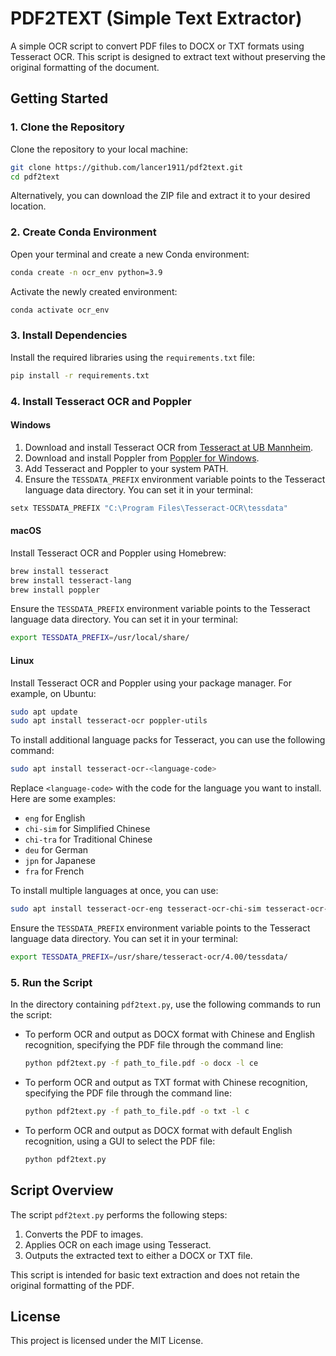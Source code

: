 # PDF2TEXT (Simple Text Extractor)

A simple OCR script to convert PDF files to DOCX or TXT formats using Tesseract OCR. This script is designed to extract text without preserving the original formatting of the document.

## Getting Started

### 1. Clone the Repository

Clone the repository to your local machine:

```bash
git clone https://github.com/lancer1911/pdf2text.git
cd pdf2text
```

Alternatively, you can download the ZIP file and extract it to your desired location.

### 2. Create Conda Environment

Open your terminal and create a new Conda environment:

```bash
conda create -n ocr_env python=3.9
```

Activate the newly created environment:

```bash
conda activate ocr_env
```

### 3. Install Dependencies

Install the required libraries using the `requirements.txt` file:

```bash
pip install -r requirements.txt
```

### 4. Install Tesseract OCR and Poppler

#### Windows

1. Download and install Tesseract OCR from [Tesseract at UB Mannheim](https://github.com/UB-Mannheim/tesseract/wiki).
2. Download and install Poppler from [Poppler for Windows](https://poppler.freedesktop.org/).
3. Add Tesseract and Poppler to your system PATH.
4. Ensure the `TESSDATA_PREFIX` environment variable points to the Tesseract language data directory. You can set it in your terminal:

```bash
setx TESSDATA_PREFIX "C:\Program Files\Tesseract-OCR\tessdata"
```

#### macOS

Install Tesseract OCR and Poppler using Homebrew:

```bash
brew install tesseract
brew install tesseract-lang
brew install poppler
```

Ensure the `TESSDATA_PREFIX` environment variable points to the Tesseract language data directory. You can set it in your terminal:

```bash
export TESSDATA_PREFIX=/usr/local/share/
```

#### Linux

Install Tesseract OCR and Poppler using your package manager. For example, on Ubuntu:

```bash
sudo apt update
sudo apt install tesseract-ocr poppler-utils
```

To install additional language packs for Tesseract, you can use the following command:

```bash
sudo apt install tesseract-ocr-<language-code>
```

Replace `<language-code>` with the code for the language you want to install. Here are some examples:

- `eng` for English
- `chi-sim` for Simplified Chinese
- `chi-tra` for Traditional Chinese
- `deu` for German
- `jpn` for Japanese
- `fra` for French

To install multiple languages at once, you can use:

```bash
sudo apt install tesseract-ocr-eng tesseract-ocr-chi-sim tesseract-ocr-chi-tra tesseract-ocr-deu tesseract-ocr-jpn tesseract-ocr-fra
```

Ensure the `TESSDATA_PREFIX` environment variable points to the Tesseract language data directory. You can set it in your terminal:

```bash
export TESSDATA_PREFIX=/usr/share/tesseract-ocr/4.00/tessdata/
```

### 5. Run the Script

In the directory containing `pdf2text.py`, use the following commands to run the script:

- To perform OCR and output as DOCX format with Chinese and English recognition, specifying the PDF file through the command line:

  ```bash
  python pdf2text.py -f path_to_file.pdf -o docx -l ce
  ```

- To perform OCR and output as TXT format with Chinese recognition, specifying the PDF file through the command line:

  ```bash
  python pdf2text.py -f path_to_file.pdf -o txt -l c
  ```

- To perform OCR and output as DOCX format with default English recognition, using a GUI to select the PDF file:

  ```bash
  python pdf2text.py
  ```

## Script Overview

The script `pdf2text.py` performs the following steps:
1. Converts the PDF to images.
2. Applies OCR on each image using Tesseract.
3. Outputs the extracted text to either a DOCX or TXT file.

This script is intended for basic text extraction and does not retain the original formatting of the PDF.

## License

This project is licensed under the MIT License.
